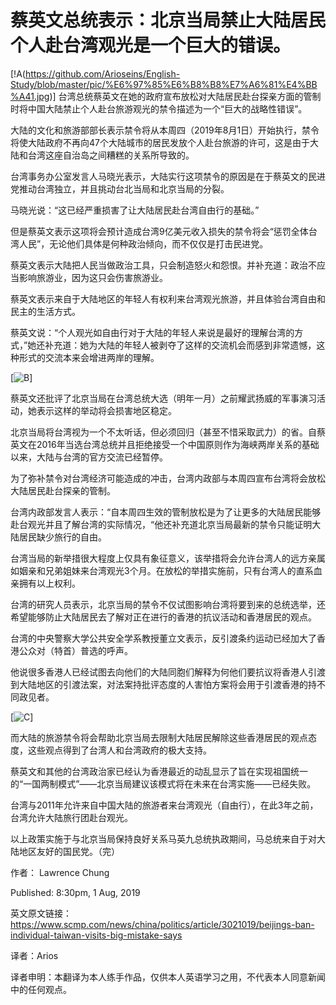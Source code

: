 蔡英文总统表示：北京当局禁止大陆居民个人赴台湾观光是一个巨大的错误。
==
[!A(https://github.com/Arioseins/English-Study/blob/master/pic/%E6%97%85%E6%B8%B8%E7%A6%81%E4%BB%A41.jpg)]
台湾总统蔡英文在她的政府宣布放松对大陆居民赴台探亲方面的管制时将中国大陆禁止个人赴台旅游观光的禁令描述为一个“巨大的战略性错误”。

大陆的文化和旅游部部长表示禁令将从本周四（2019年8月1日）开始执行，禁令将使大陆政府不再向47个大陆城市的居民发放个人赴台旅游的许可，这是由于大陆和台湾这座自治岛之间糟糕的关系所导致的。

台湾事务办公室发言人马晓光表示，大陆实行这项禁令的原因是在于蔡英文的民进党推动台湾独立，并且挑动台北当局和北京当局的分裂。

马晓光说：“这已经严重损害了让大陆居民赴台湾自由行的基础。”

但是蔡英文表示这项将会预计造成台湾9亿美元收入损失的禁令将会“惩罚全体台湾人民”，无论他们具体是何种政治倾向，而不仅仅是打击民进党。

蔡英文表示大陆把人民当做政治工具，只会制造怒火和怨恨。并补充道：政治不应当影响旅游业，因为这只会伤害旅游业。

蔡英文表示来自于大陆地区的年轻人有权利来台湾观光旅游，并且体验台湾自由和民主的生活方式。

蔡英文说：“个人观光如自由行对于大陆的年轻人来说是最好的理解台湾的方式，”她还补充道：她为大陆的年轻人被剥夺了这样的交流机会而感到非常遗憾，这种形式的交流本来会增进两岸的理解。

[![B](https://github.com/Arioseins/English-Study/blob/master/pic/%E6%97%85%E6%B8%B8%E7%A6%81%E4%BB%A42.jpg)]

蔡英文还批评了北京当局在台湾总统大选（明年一月）之前耀武扬威的军事演习活动，她表示这样的举动将会损害地区稳定。

北京当局将台湾视为一个不太听话，但必须回归（甚至不惜采取武力）的省。自蔡英文在2016年当选台湾总统并且拒绝接受一个中国原则作为海峡两岸关系的基础以来，大陆与台湾的官方交流已经暂停。

为了弥补禁令对台湾经济可能造成的冲击，台湾内政部与本周四宣布台湾将会放松大陆居民赴台探亲的管制。

台湾内政部发言人表示：“自本周四生效的管制放松是为了让更多的大陆居民能够赴台观光并且了解台湾的实际情况，“他还补充道北京当局最新的禁令只能证明大陆居民缺少旅行的自由。

台湾当局的新举措很大程度上仅具有象征意义，该举措将会允许台湾人的远方亲属如姻亲和兄弟姐妹来台湾观光3个月。在放松的举措实施前，只有台湾人的直系血亲拥有以上权利。

台湾的研究人员表示，北京当局的禁令不仅试图影响台湾将要到来的总统选举，还希望能够防止大陆居民去了解对正在进行的香港的抗议活动和香港居民的观点。

台湾的中央警察大学公共安全学系教授董立文表示，反引渡条约运动已经加大了香港公众对（特首）普选的呼声。

他说很多香港人已经试图去向他们的大陆同胞们解释为何他们要抗议将香港人引渡到大陆地区的引渡法案，对法案持批评态度的人害怕方案将会用于引渡香港的持不同政见者。

[![C](https://github.com/Arioseins/English-Study/blob/master/pic/%E6%97%85%E6%B8%B8%E7%A6%81%E4%BB%A42.jpg)]

而大陆的旅游禁令将会帮助北京当局去限制大陆居民解除这些香港居民的观点态度，这些观点得到了台湾人和台湾政府的极大支持。

蔡英文和其他的台湾政治家已经认为香港最近的动乱显示了旨在实现祖国统一的“一国两制模式”——北京当局建议该模式将在未来在台湾实施——已经失败。

台湾与2011年允许来自中国大陆的旅游者来台湾观光（自由行），在此3年之前，台湾允许大陆旅行团赴台观光。

以上政策实施于与北京当局保持良好关系马英九总统执政期间，马总统来自于对大陆地区友好的国民党。（完）

作者： Lawrence Chung  

Published: 8:30pm, 1 Aug, 2019

英文原文链接：https://www.scmp.com/news/china/politics/article/3021019/beijings-ban-individual-taiwan-visits-big-mistake-says

译者：Arios

译者申明：本翻译为本人练手作品，仅供本人英语学习之用，不代表本人同意新闻中的任何观点。
